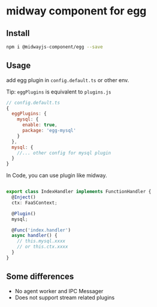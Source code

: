 # midway component for egg


## Install

```bash
npm i @midwayjs-component/egg --save
```

## Usage

add egg plugin in `config.default.ts` or other env.

Tip: `eggPlugins` is equivalent to `plugins.js`

```js
// config.default.ts
{
  eggPlugins: {
    mysql: {
      enable: true,
      package: 'egg-mysql'
    }
  },
  mysql: {
    //... other config for mysql plugin
  }
}
```

In Code, you can use plugin like midway.

```ts

export class IndexHandler implements FunctionHandler {
  @Inject()
  ctx: FaaSContext;

  @Plugin()
  mysql;

  @Func('index.handler')
  async handler() {
    // this.mysql.xxxx
    // or this.ctx.xxxx
  }
}

```


## Some differences

- No agent worker and IPC Messager
- Does not support stream related plugins
